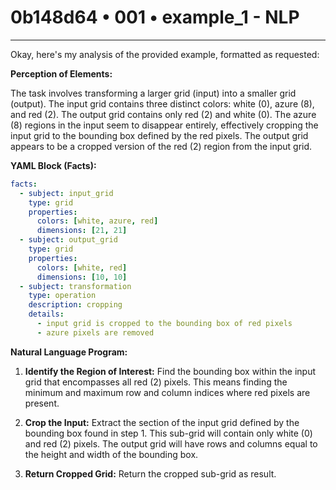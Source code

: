 # 0b148d64 • 001 • example_1 - NLP

---
Okay, here's my analysis of the provided example, formatted as requested:

**Perception of Elements:**

The task involves transforming a larger grid (input) into a smaller grid (output). The input grid contains three distinct colors: white (0), azure (8), and red (2). The output grid contains only red (2) and white (0). The azure (8) regions in the input seem to disappear entirely, effectively cropping the input grid to the bounding box defined by the red pixels. The output grid appears to be a cropped version of the red (2) region from the input grid.

**YAML Block (Facts):**



```yaml
facts:
  - subject: input_grid
    type: grid
    properties:
      colors: [white, azure, red]
      dimensions: [21, 21]
  - subject: output_grid
    type: grid
    properties:
      colors: [white, red]
      dimensions: [10, 10]
  - subject: transformation
    type: operation
    description: cropping
    details:
      - input grid is cropped to the bounding box of red pixels
      - azure pixels are removed
```



**Natural Language Program:**

1.  **Identify the Region of Interest:** Find the bounding box within the input grid that encompasses all red (2) pixels. This means finding the minimum and maximum row and column indices where red pixels are present.

2.  **Crop the Input:** Extract the section of the input grid defined by the bounding box found in step 1. This sub-grid will contain only white (0) and red (2) pixels. The output grid will have rows and columns equal to the height and width of the bounding box.

3. **Return Cropped Grid:** Return the cropped sub-grid as result.

